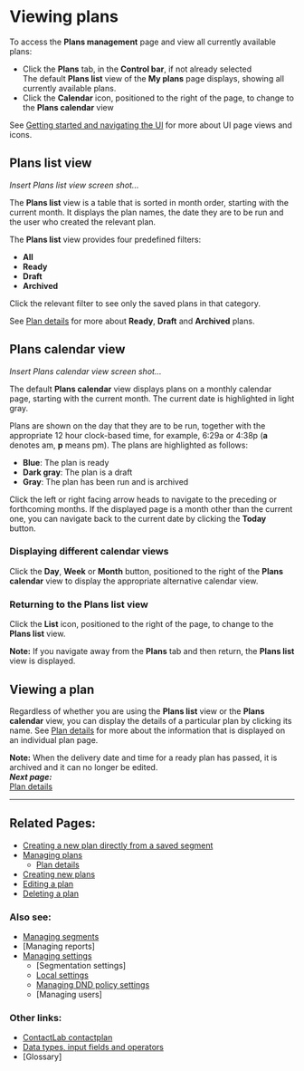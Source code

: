 # Viewing plans

To access the **Plans management** page and view all currently available plans:

- Click the **Plans** tab, in the **Control bar**, if not already selected  
  The default **Plans list** view of the **My plans** page displays, showing all currently available plans.  
- Click the **Calendar** icon, positioned to the right of the page, to change to the **Plans calendar** view  

See [Getting started and navigating the UI](NavigatingUI) for more about UI page views and icons.

## Plans list view

*Insert Plans list view screen shot...*  

The **Plans list** view is a table that is sorted in month order, starting with the current month. It displays the plan names, the date they are to be run and the user who created the relevant plan.  

The **Plans list** view provides four predefined filters:  

- **All**  
- **Ready**  
- **Draft**  
- **Archived**  

Click the relevant filter to see only the saved plans in that category.  

See [Plan details](PlanDetails) for more about **Ready**, **Draft** and **Archived** plans.  

## Plans calendar view

*Insert Plans calendar view screen shot...*  

The default **Plans calendar** view displays plans on a monthly calendar page, starting with the current month. The current date is highlighted in light gray.  

Plans are shown on the day that they are to be run, together with the appropriate 12 hour clock-based time, for example, 6:29a or 4:38p (**a** denotes am, **p** means pm). The plans are highlighted as follows:  

- **Blue**: The plan is ready  
- **Dark gray**: The plan is a draft  
- **Gray**: The plan has been run and is archived  
  
Click the left or right facing arrow heads to navigate to the preceding or forthcoming months. If the displayed page is a month other than the current one, you can navigate back to the current date by clicking the **Today** button.  

### Displaying different calendar views  

Click the **Day**, **Week** or **Month** button, positioned to the right of the **Plans calendar** view to display the appropriate alternative calendar view.  

### Returning to the Plans list view  

Click the **List** icon, positioned to the right of the page, to change to the **Plans list** view.  

**Note:**
If you navigate away from the **Plans** tab and then return, the **Plans list** view is displayed.  

## Viewing a plan

Regardless of whether you are using the **Plans list** view or the **Plans calendar** view, you can display the details of a particular plan by clicking its name. See [Plan details](PlanDetails) for more about the information that is displayed on an individual plan page.  

**Note:**
When the delivery date and time for a ready plan has passed, it is archived and it can no longer be edited.  
***Next page:***  
[Plan details](PlanDetails)  

----------

## Related Pages:  

- [Creating a new plan directly from a saved segment](CreatingPlanFromSegment)  
- [Managing plans](ManagingPlans)  
  - [Plan details](PlanDetails)  
- [Creating new plans](CreatingNewPlans)  
- [Editing a plan](EditingPlan)  
- [Deleting a plan](DeletingPlans)  

### Also see:  

- [Managing segments](ManagingSegments)  
- [Managing reports]  
- [Managing settings](ManagingSettings)  
  - [Segmentation settings]  
  - [Local settings](LocalSettings)  
  - [Managing DND policy settings](ManagingDND)  
  - [Managing users]  

### Other links:  

- [ContactLab contactplan](Home)  
- [Data types, input fields and operators](InputBoxOperators)  
- [Glossary]  
